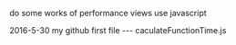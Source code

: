 do some works of performance views use javascript

2016-5-30 my github first file --- caculateFunctionTime.js



